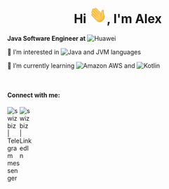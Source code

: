 <h1 align="center">Hi <img src="https://raw.githubusercontent.com/ABSphreak/ABSphreak/master/gifs/Hi.gif" width="40px" />, I'm Alex</h1>

__Java Software Engineer at__ ![Huawei](https://img.shields.io/badge/Huawei-%23FF0000.svg?style=for-the-badge&logo=huawei&logoColor=white)

👀 I’m interested in ![Java](https://img.shields.io/badge/java-%23ED8B00.svg?style=for-the-badge&logo=java&logoColor=white) and JVM languages

🌱 I’m currently learning ![Amazon AWS](https://img.shields.io/badge/Amazon_AWS-232F3E?style=for-the-badge&logo=amazon-aws&logoColor=white) and ![Kotlin](https://img.shields.io/badge/kotlin-%230095D5.svg?style=for-the-badge&logo=kotlin&logoColor=white)

<br/>

#### Connect with me:

[<img align="left" alt="swizbiz | Telegram messenger" width="28px" src="https://cdn.jsdelivr.net/npm/simple-icons@latest/icons/telegram.svg" />][Telegram]
[<img align="left" alt="swizbiz | LinkedIn" width="28px" src="https://cdn.jsdelivr.net/npm/simple-icons@5.20.0/icons/linkedin.svg" />][LinkedIn]

[Telegram]: https://t.me/Swizbiz
[LinkedIn]: https://www.linkedin.com/in/aleksei-borodin

<!---
https://dev.to/envoy_/150-badges-for-github-pnk
-->
